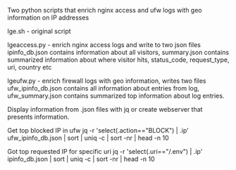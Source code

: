 Two python scripts that enrich nginx access and ufw logs with geo information on IP addresses

lge.sh - original script

lgeaccess.py - enrich nginx access logs and write to two json files ipinfo_db.json contains information about all visitors, summary.json contains summarized information about where visitor hits, status_code, request_type, uri, country etc

lgeufw.py - enrich firewall logs with geo information, writes two files ufw_ipinfo_db.json contains all information about entries from log, ufw_summary.json contains summarized top information about log entries.

Display information from .json files with jq or create webserver that presents information.

Get top blocked IP in ufw jq -r 'select(.action=="BLOCK") | .ip' ufw_ipinfo_db.json | sort | uniq -c | sort -nr | head -n 10

Got top requested IP for specific uri jq -r 'select(.uri=="/.env") | .ip' ipinfo_db.json | sort | uniq -c | sort -nr | head -n 10
